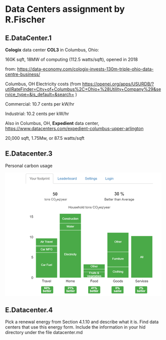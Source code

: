 # Data Centers assignment by R.Fischer

## E.DataCenter.1

**Cologix** data center **COL3** in Columbus, Ohio: 

160K sqft, 18MW of computing (112.5 watts/sqft), opened in 2018

from: <https://data-economy.com/cologix-invests-130m-triple-ohio-data-centre-business/>

Columbus, OH Electricity costs (from <https://openei.org/apps/USURDB/?utilRateFinder=City+of+Columbus%2C+Ohio+%28Utility+Company%29&service_type=&is_default=&search=>
)

Commercial: 10.7 cents per kW/hr 

Industrial: 10.2 cents per kW/hr

Also in Columbus, OH,  **Expedient** data center, <https://www.datacenters.com/expedient-columbus-upper-arlington>

20,000 sqft,
1.75Mw, or 87.5 watts/sqft

## E.Datacenter.3

Personal carbon usage 

![](images/personalcarbon.png)

## E.Datacenter.4

Pick a renewal energy from Section 4.1.10 and describe what it is. Find data centers that use this energy form. Include the information in your hid directory under the file datacenter.md

